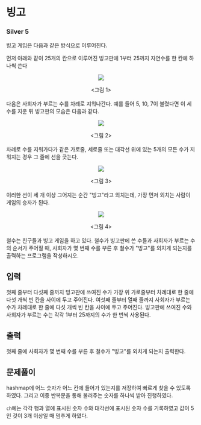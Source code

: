 # 빙고

### Silver 5


빙고 게임은 다음과 같은 방식으로 이루어진다.

먼저 아래와 같이 25개의 칸으로 이루어진 빙고판에 1부터 25까지 자연수를 한 칸에 하나씩 쓴다

<p align="center">
  <img src="./pic1.avif">
</p>
<center><그림 1></center>

<br>
다음은 사회자가 부르는 수를 차례로 지워나간다. 예를 들어 5, 10, 7이 불렸다면 이 세 수를 지운 뒤 빙고판의 모습은 다음과 같다.  
<br>

<p align="center">
  <img src="./pic2.avif">
</p>
<center><그림 2></center>

<br>
차례로 수를 지워가다가 같은 가로줄, 세로줄 또는 대각선 위에 있는 5개의 모든 수가 지워지는 경우 그 줄에 선을 긋는다.
<br>

<p align="center">
  <img src="./pic3.avif">
</p>
<center><그림 3></center>

<br>
이러한 선이 세 개 이상 그어지는 순간 "빙고"라고 외치는데, 가장 먼저 외치는 사람이 게임의 승자가 된다.
<br>

<p align="center">
  <img src="./pic4.avif">
</p>
<center><그림 4></center>

<br>
철수는 친구들과 빙고 게임을 하고 있다. 철수가 빙고판에 쓴 수들과 사회자가 부르는 수의 순서가 주어질 때, 사회자가 몇 번째 수를 부른 후 철수가 "빙고"를 외치게 되는지를 출력하는 프로그램을 작성하시오.
<br>

## 입력
첫째 줄부터 다섯째 줄까지 빙고판에 쓰여진 수가 가장 위 가로줄부터 차례대로 한 줄에 다섯 개씩 빈 칸을 사이에 두고 주어진다. 여섯째 줄부터 열째 줄까지 사회자가 부르는 수가 차례대로 한 줄에 다섯 개씩 빈 칸을 사이에 두고 주어진다. 빙고판에 쓰여진 수와 사회자가 부르는 수는 각각 1부터 25까지의 수가 한 번씩 사용된다.

## 출력
첫째 줄에 사회자가 몇 번째 수를 부른 후 철수가 "빙고"를 외치게 되는지 출력한다.

## 문제풀이
hashmap에 어느 숫자가 어느 칸에 들어가 있는지를 저장하여 빠르게 찾을 수 있도록 하였다. 그리고 이중 반복문을 통해 불러주는 숫자를 하나씩 받아 진행하였다.

`ch`에는 각각 행과 열에 표시된 숫자 수와 대각선에 표시된 숫자 수를 기록하였고 값이 5인 것이 3개 이상일 때 멈추게 하였다.